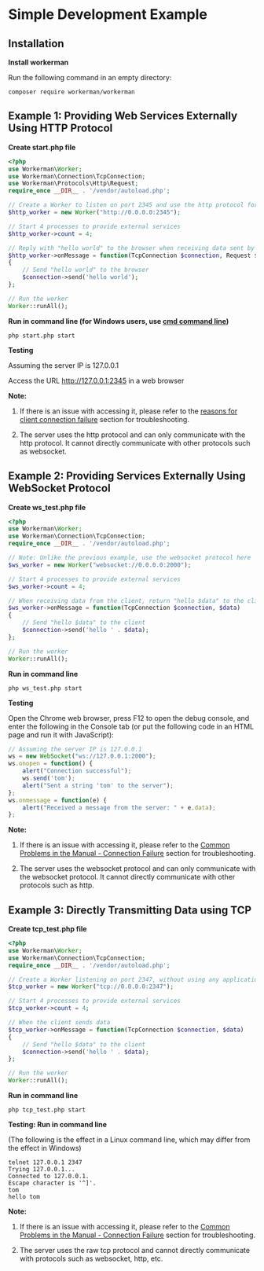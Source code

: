 # Simple Development Example

## Installation

**Install workerman**

Run the following command in an empty directory:

```
composer require workerman/workerman
```

## Example 1: Providing Web Services Externally Using HTTP Protocol

**Create start.php file**
```php
<?php
use Workerman\Worker;
use Workerman\Connection\TcpConnection;
use Workerman\Protocols\Http\Request;
require_once __DIR__ . '/vendor/autoload.php';

// Create a Worker to listen on port 2345 and use the http protocol for communication
$http_worker = new Worker("http://0.0.0.0:2345");

// Start 4 processes to provide external services
$http_worker->count = 4;

// Reply with "hello world" to the browser when receiving data sent by the browser
$http_worker->onMessage = function(TcpConnection $connection, Request $request)
{
    // Send "hello world" to the browser
    $connection->send('hello world');
};

// Run the worker
Worker::runAll();
```

**Run in command line (for Windows users, use [cmd command line](https://baike.baidu.com/item/%E5%91%BD%E4%BB%A4%E6%8F%90%E7%A4%BA%E7%AC%A6?fromtitle=CMD&fromid=1193011&type=syn))**
```shell
php start.php start
```

**Testing**

Assuming the server IP is 127.0.0.1

Access the URL http://127.0.0.1:2345 in a web browser

**Note:**

1. If there is an issue with accessing it, please refer to the [reasons for client connection failure](../faq/client-connect-fail.md) section for troubleshooting.

2. The server uses the http protocol and can only communicate with the http protocol. It cannot directly communicate with other protocols such as websocket.

## Example 2: Providing Services Externally Using WebSocket Protocol

**Create ws_test.php file**
```php
<?php
use Workerman\Worker;
use Workerman\Connection\TcpConnection;
require_once __DIR__ . '/vendor/autoload.php';

// Note: Unlike the previous example, use the websocket protocol here
$ws_worker = new Worker("websocket://0.0.0.0:2000");

// Start 4 processes to provide external services
$ws_worker->count = 4;

// When receiving data from the client, return "hello $data" to the client
$ws_worker->onMessage = function(TcpConnection $connection, $data)
{
    // Send "hello $data" to the client
    $connection->send('hello ' . $data);
};

// Run the worker
Worker::runAll();
```

**Run in command line**
```shell
php ws_test.php start
```

**Testing**

Open the Chrome web browser, press F12 to open the debug console, and enter the following in the Console tab (or put the following code in an HTML page and run it with JavaScript):

```javascript
// Assuming the server IP is 127.0.0.1
ws = new WebSocket("ws://127.0.0.1:2000");
ws.onopen = function() {
    alert("Connection successful");
    ws.send('tom');
    alert("Sent a string 'tom' to the server");
};
ws.onmessage = function(e) {
    alert("Received a message from the server: " + e.data);
};
```

**Note:**

1. If there is an issue with accessing it, please refer to the [Common Problems in the Manual - Connection Failure](../faq/client-connect-fail.md) section for troubleshooting.

2. The server uses the websocket protocol and can only communicate with the websocket protocol. It cannot directly communicate with other protocols such as http.

## Example 3: Directly Transmitting Data using TCP

**Create tcp_test.php file**
```php
<?php
use Workerman\Worker;
use Workerman\Connection\TcpConnection;
require_once __DIR__ . '/vendor/autoload.php';

// Create a Worker listening on port 2347, without using any application layer protocol
$tcp_worker = new Worker("tcp://0.0.0.0:2347");

// Start 4 processes to provide external services
$tcp_worker->count = 4;

// When the client sends data
$tcp_worker->onMessage = function(TcpConnection $connection, $data)
{
    // Send "hello $data" to the client
    $connection->send('hello ' . $data);
};

// Run the worker
Worker::runAll();
```

**Run in command line**

```shell
php tcp_test.php start
```

**Testing: Run in command line**

(The following is the effect in a Linux command line, which may differ from the effect in Windows)

```shell
telnet 127.0.0.1 2347
Trying 127.0.0.1...
Connected to 127.0.0.1.
Escape character is '^]'.
tom
hello tom
```

**Note:**

1. If there is an issue with accessing it, please refer to the [Common Problems in the Manual - Connection Failure](../faq/client-connect-fail.md) section for troubleshooting.

2. The server uses the raw tcp protocol and cannot directly communicate with protocols such as websocket, http, etc.
